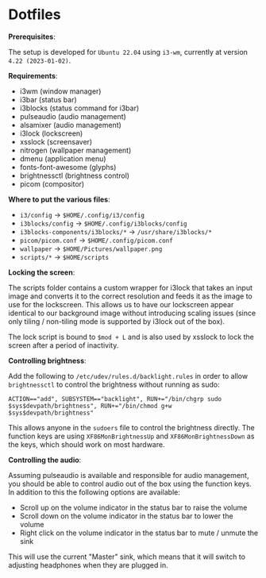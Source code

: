 # Dotfiles

**Prerequisites**:

The setup is developed for `Ubuntu 22.04` using `i3-wm`, currently at version `4.22 (2023-01-02)`.

**Requirements**:

* i3wm (window manager)
* i3bar (status bar)
* i3blocks (status command for i3bar)
* pulseaudio (audio management)
* alsamixer (audio management)
* i3lock (lockscreen)
* xsslock (screensaver)
* nitrogen (wallpaper management)
* dmenu (application menu)
* fonts-font-awesome (glyphs)
* brightnessctl (brightness control)
* picom (compositor)

**Where to put the various files**:

* `i3/config` -> `$HOME/.config/i3/config`
* `i3blocks/config` -> `$HOME/.config/i3blocks/config`
* `i3blocks-components/i3blocks/*` -> `/usr/share/i3blocks/*`
* `picom/picom.conf` -> `$HOME/.config/picom.conf`
* `wallpaper` -> `$HOME/Pictures/wallpaper.png`
* `scripts/*` -> `$HOME/scripts`

**Locking the screen**:

The scripts folder contains a custom wrapper for i3lock that takes an input image and converts it to the correct resolution and feeds it as the image to use for the lockscreen. This allows us to have our lockscreen appear identical to our background image without introducing scaling issues (since only tiling / non-tiling mode is supported by i3lock out of the box).

The lock script is bound to `$mod + L` and is also used by xsslock to lock the screen after a period of inactivity.

**Controlling brightness**:

Add the following to `/etc/udev/rules.d/backlight.rules` in order to allow `brightnessctl` to control the brightness without running as sudo:

```
ACTION=="add", SUBSYSTEM=="backlight", RUN+="/bin/chgrp sudo $sys$devpath/brightness", RUN+="/bin/chmod g+w $sys$devpath/brightness"
```

This allows anyone in the `sudoers` file to control the brightness directly. The function keys are using `XF86MonBrightnessUp` and `XF86MonBrightnessDown` as the keys, which should work on most hardware.

**Controlling the audio**:

Assuming pulseaudio is available and responsible for audio management, you should be able to control audio out of the box using the function keys. In addition to this the following options are available:

* Scroll up on the volume indicator in the status bar to raise the volume
* Scroll down on the volume indicator in the status bar to lower the volume
* Right click on the volume indicator in the status bar to mute / unmute the sink

This will use the current "Master" sink, which means that it will switch to adjusting headphones when they are plugged in.

